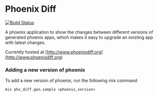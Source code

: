 # Phoenix Diff

[![Build Status](https://travis-ci.org/navinpeiris/phoenix-diff.svg?branch=master)](https://travis-ci.org/navinpeiris/phoenix-diff)

A phoenix application to show the changes between different versions of generated phoenix apps, which makes it easy to upgrade an existing app with latest changes.

Currently hosted at [http://www.phoenixdiff.org](http://www.phoenixdiff.org)

### Adding a new version of phoenix

To add a new version of phoenix, run the following mix command

```
mix phx_diff.gen.sample <phoenix_version>
```
